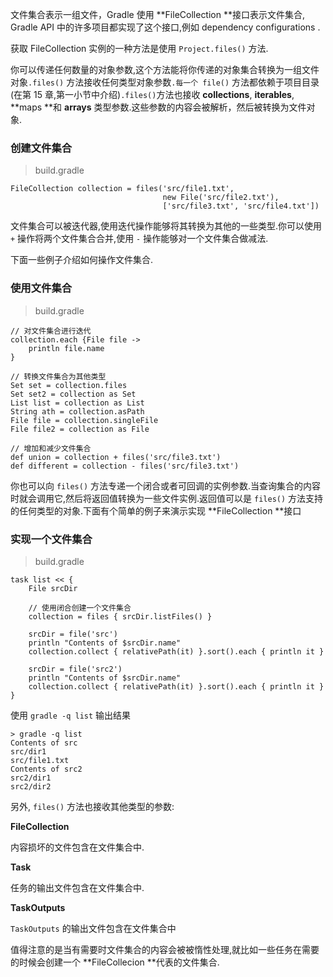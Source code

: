 文件集合表示一组文件，Gradle 使用 **FileCollection **接口表示文件集合, Gradle API 中的许多项目都实现了这个接口,例如 dependency configurations .

获取 FileCollection 实例的一种方法是使用 `Project.files()` 方法.

你可以传递任何数量的对象参数,这个方法能将你传递的对象集合转换为一组文件对象`.files()` 方法接收任何类型对象参数`.每一个 file()` 方法都依赖于项目目录(在第 15 章,第一小节中介绍)`.files()`方法也接收 **collections**, **iterables**, **maps **和 **arrays** 类型参数.这些参数的内容会被解析，然后被转换为文件对象.

### 创建文件集合

> build.gradle

```
FileCollection collection = files('src/file1.txt',
                                  new File('src/file2.txt'),
                                  ['src/file3.txt', 'src/file4.txt'])

```

文件集合可以被迭代器,使用迭代操作能够将其转换为其他的一些类型.你可以使用 `+` 操作将两个文件集合合并,使用 `-` 操作能够对一个文件集合做减法.

下面一些例子介绍如何操作文件集合.

### 使用文件集合

> build.gradle

```
// 对文件集合进行迭代
collection.each {File file ->
    println file.name
}

// 转换文件集合为其他类型
Set set = collection.files
Set set2 = collection as Set
List list = collection as List
String ath = collection.asPath
File file = collection.singleFile
File file2 = collection as File

// 增加和减少文件集合
def union = collection + files('src/file3.txt')
def different = collection - files('src/file3.txt')

```

你也可以向 `files()` 方法专递一个闭合或者可回调的实例参数.当查询集合的内容时就会调用它,然后将返回值转换为一些文件实例.返回值可以是 `files()` 方法支持的任何类型的对象.下面有个简单的例子来演示实现 **FileCollection **接口

### 实现一个文件集合

> build.gradle

```
task list << {
    File srcDir

    // 使用闭合创建一个文件集合
    collection = files { srcDir.listFiles() }

    srcDir = file('src')
    println "Contents of $srcDir.name"
    collection.collect { relativePath(it) }.sort().each { println it }

    srcDir = file('src2')
    println "Contents of $srcDir.name"
    collection.collect { relativePath(it) }.sort().each { println it }
}

```

使用 `gradle -q list` 输出结果

```
> gradle -q list
Contents of src
src/dir1
src/file1.txt
Contents of src2
src2/dir1
src2/dir2

```

另外, `files()` 方法也接收其他类型的参数:

**FileCollection**

内容损坏的文件包含在文件集合中.

**Task**

任务的输出文件包含在文件集合中.

**TaskOutputs**

`TaskOutputs` 的输出文件包含在文件集合中

值得注意的是当有需要时文件集合的内容会被被惰性处理,就比如一些任务在需要的时候会创建一个 **FileCollecion **代表的文件集合.



